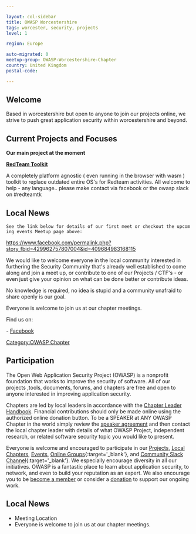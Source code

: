 ```yaml
---

layout: col-sidebar
title: OWASP Worcestershire
tags: worcester, security, projects
level: 1

region: Europe

auto-migrated: 0
meetup-group: OWASP-Worcestershire-Chapter
country: United Kingdom
postal-code: 

---
```


## Welcome
Based in worcestershire but open to anyone to join our projects online, we strive to push
great application security within worcestershire and beyond.

## Current Projects and Focuses

**Our main project at the moment**

<u>**RedTeam Toolkit**</u>

A completely platform agnostic ( even running in the browser with wasm )
toolkit to replace outdated entire OS's for Redteam activities. All
welcome to help - any language.. please make contact via facebook or the
owasp slack on \#redteamtk

## Local News

`See the link below for details of our first meet or checkout the upcoming events Meetup page above: `

<https://www.facebook.com/permalink.php?story_fbid=429962757807004&id=409684983168115>

We would like to welcome everyone in the local community interested in
furthering the Security Community that's already well established to
come along and join a meet up, or contribute to one of our Projects /
CTF's - or even just give your opinion on what can be done better or
contribute ideas.

No knowledge is required, no idea is stupid and a community unafraid to
share openly is our goal.

Everyone is welcome to join us at our chapter meetings.

Find us on:

\- [Facebook](https://www.facebook.com/OWASP-Worcester-409684983168115)

[Category:OWASP Chapter](Category:OWASP_Chapter "wikilink")


## Participation
The Open Web Application Security Project (OWASP) is a nonprofit foundation that works to improve the security of software. All of our projects ,tools, documents, forums, and chapters are free and open to anyone interested in improving application security. 

Chapters are led by local leaders in accordance with the [Chapter Leader Handbook](/www-policy/rules-of-procedure/chapter-handbook). Financial contributions should only be made online using the authorized online donation button. To be a SPEAKER at ANY OWASP Chapter in the world simply review the [speaker agreement](/www-policy/speaker-agreement) and then contact the local chapter leader with details of what OWASP Project, independent research, or related software security topic you would like to present.

Everyone is welcome and encouraged to participate in our [Projects](/projects), [Local Chapters](/chapters), [Events](/events), [Online Groups](https://groups.google.com/a/owasp.com/){:target='_blank'}, and [Community Slack Channel](https://owasp.slack.com/){:target='_blank'}. We especially encourage diversity in all our initiatives. OWASP is a fantastic place to learn about application security, to network, and even to build your reputation as an expert. We also encourage you to be [become a member](/membership) or consider a [donation](/donate) to support our ongoing work.

## Local News
- Meeting Location
- Everyone is welcome to join us at our chapter meetings.
